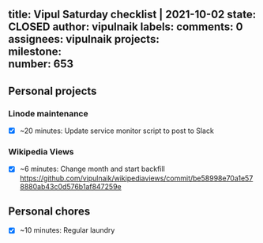 title:	Vipul Saturday checklist | 2021-10-02
state:	CLOSED
author:	vipulnaik
labels:	
comments:	0
assignees:	vipulnaik
projects:	
milestone:	
number:	653
--
## Personal projects

### Linode maintenance

- [x] ~20 minutes: Update service monitor script to post to Slack

### Wikipedia Views

- [x] ~6 minutes: Change month and start backfill https://github.com/vipulnaik/wikipediaviews/commit/be58998e70a1e578880ab43c0d576b1af847259e
## Personal chores

- [x] ~10 minutes: Regular laundry
